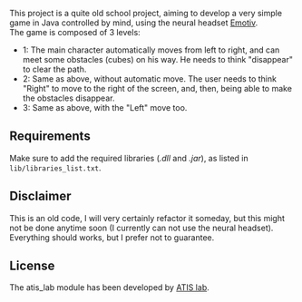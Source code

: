 This project is a quite old school project, aiming to develop a very simple game in Java controlled by mind, using the neural headset [Emotiv](https://www.emotiv.com/epoc/).  
The game is composed of 3 levels:
- 1: The main character automatically moves from left to right, and can meet some obstacles (cubes) on his way. He needs to think "disappear" to clear the path.
- 2: Same as above, without automatic move. The user needs to think "Right" to move to the right of the screen, and, then, being able to make the obstacles disappear.
- 3: Same as above, with the "Left" move too.


## Requirements
Make sure to add the required libraries (_.dll_ and _.jar_), as listed in `lib/libraries_list.txt`.


## Disclaimer
This is an old code, I will very certainly refactor it someday, but this might not be done anytime soon (I currently can not use the neural headset). Everything should works, but I prefer not to guarantee.


## License
The atis_lab module has been developed by [ATIS lab](http://www.atis-lab.fr/).

